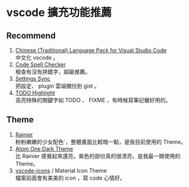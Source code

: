 # vscode 擴充功能推薦

## Recommend

1. [Chinese (Traditional) Language Pack for Visual Studio Code](https://marketplace.visualstudio.com/items?itemName=MS-CEINTL.vscode-language-pack-zh-hant)  
   中文化 vscode 。
2. [Code Spell Checker](https://marketplace.visualstudio.com/items?itemName=streetsidesoftware.code-spell-checker)  
   檢查有沒有拼錯字，超級推薦。
3. [Settings Sync](https://marketplace.visualstudio.com/items?itemName=Shan.code-settings-sync)  
   把設定、 plugin 雲端備份到 gist 。
4. [TODO Highlight](https://marketplace.visualstudio.com/items?itemName=wayou.vscode-todo-highlight)  
   高亮特殊的關鍵字如 TODO 、 FIXME ，有時候寫筆記蠻好用的。

## Theme

1. [Rainier](https://marketplace.visualstudio.com/items?itemName=joytrekker.rainier)  
   粉粉嫩嫩的少女配色`，整體畫面比較暗一點，是我目前使用的 Theme。
2. [Atom One Dark Theme](https://marketplace.visualstudio.com/items?itemName=akamud.vscode-theme-onedark)  
  比 Rainier 感覺起來還亮，紫色的部份真的很漂亮，是我最一開使用的 Theme。
3. [vscode-icons](https://marketplace.visualstudio.com/items?itemName=robertohuertasm.vscode-icons) / Material Icon Theme  
   檔案前面會有美美的 icon ，寫 code 心情好。